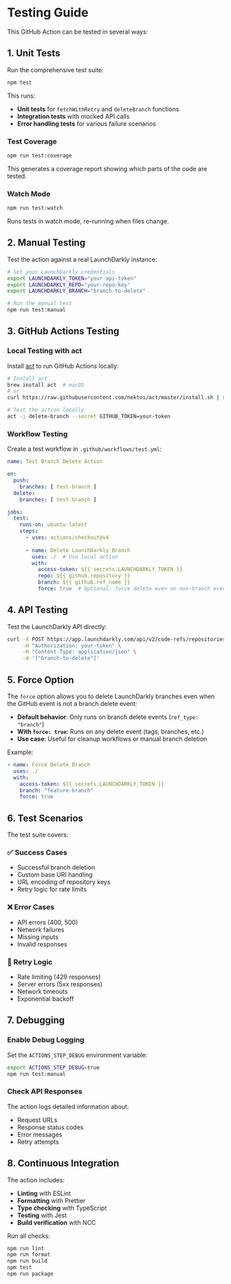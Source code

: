 # Testing Guide

This GitHub Action can be tested in several ways:

## 1. Unit Tests

Run the comprehensive test suite:

```bash
npm test
```

This runs:
- **Unit tests** for `fetchWithRetry` and `deleteBranch` functions
- **Integration tests** with mocked API calls
- **Error handling tests** for various failure scenarios

### Test Coverage

```bash
npm run test:coverage
```

This generates a coverage report showing which parts of the code are tested.

### Watch Mode

```bash
npm run test:watch
```

Runs tests in watch mode, re-running when files change.

## 2. Manual Testing

Test the action against a real LaunchDarkly instance:

```bash
# Set your LaunchDarkly credentials
export LAUNCHDARKLY_TOKEN="your-api-token"
export LAUNCHDARKLY_REPO="your-repo-key"
export LAUNCHDARKLY_BRANCH="branch-to-delete"

# Run the manual test
npm run test:manual
```

## 3. GitHub Actions Testing

### Local Testing with act

Install [act](https://github.com/nektos/act) to run GitHub Actions locally:

```bash
# Install act
brew install act  # macOS
# or
curl https://raw.githubusercontent.com/nektos/act/master/install.sh | sudo bash

# Test the action locally
act -j delete-branch --secret GITHUB_TOKEN=your-token
```

### Workflow Testing

Create a test workflow in `.github/workflows/test.yml`:

```yaml
name: Test Branch Delete Action

on:
  push:
    branches: [ test-branch ]
  delete:
    branches: [ test-branch ]

jobs:
  test:
    runs-on: ubuntu-latest
    steps:
      - uses: actions/checkout@v4
      
      - name: Delete LaunchDarkly Branch
        uses: ./  # Use local action
        with:
          access-token: ${{ secrets.LAUNCHDARKLY_TOKEN }}
          repo: ${{ github.repository }}
          branch: ${{ github.ref_name }}
          force: true  # Optional: force delete even on non-branch events
```

## 4. API Testing

Test the LaunchDarkly API directly:

```bash
curl -X POST https://app.launchdarkly.com/api/v2/code-refs/repositories/your-repo/branch-delete-tasks \
     -H "Authorization: your-token" \
     -H "Content-Type: application/json" \
     -d '["branch-to-delete"]'
```

## 5. Force Option

The `force` option allows you to delete LaunchDarkly branches even when the GitHub event is not a branch delete event:

- **Default behavior**: Only runs on branch delete events (`ref_type: "branch"`)
- **With `force: true`**: Runs on any delete event (tags, branches, etc.)
- **Use case**: Useful for cleanup workflows or manual branch deletion

Example:
```yaml
- name: Force Delete Branch
  uses: ./ 
  with:
    access-token: ${{ secrets.LAUNCHDARKLY_TOKEN }}
    branch: "feature-branch"
    force: true
```

## 6. Test Scenarios

The test suite covers:

### ✅ Success Cases
- Successful branch deletion
- Custom base URI handling
- URL encoding of repository keys
- Retry logic for rate limits

### ❌ Error Cases
- API errors (400, 500)
- Network failures
- Missing inputs
- Invalid responses

### 🔄 Retry Logic
- Rate limiting (429 responses)
- Server errors (5xx responses)
- Network timeouts
- Exponential backoff

## 7. Debugging

### Enable Debug Logging

Set the `ACTIONS_STEP_DEBUG` environment variable:

```bash
export ACTIONS_STEP_DEBUG=true
npm run test:manual
```

### Check API Responses

The action logs detailed information about:
- Request URLs
- Response status codes
- Error messages
- Retry attempts

## 8. Continuous Integration

The action includes:
- **Linting** with ESLint
- **Formatting** with Prettier
- **Type checking** with TypeScript
- **Testing** with Jest
- **Build verification** with NCC

Run all checks:

```bash
npm run lint
npm run format
npm run build
npm test
npm run package
```
